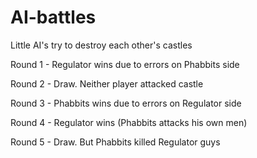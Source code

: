 # AI-battles
Little AI's try to destroy each other's castles

Round 1  - Regulator wins due to errors on Phabbits side

Round 2 - Draw. Neither player attacked castle

Round 3 - Phabbits wins due to errors on Regulator side

Round 4 - Regulator wins (Phabbits attacks his own men)

Round 5 - Draw. But Phabbits killed Regulator guys
